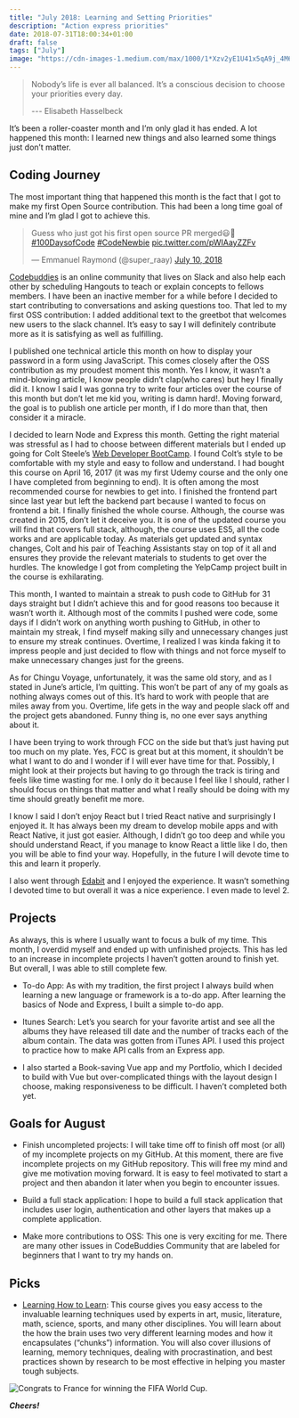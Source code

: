 ```yaml
---
title: "July 2018: Learning and Setting Priorities"
description: "Action express priorities"
date: 2018-07-31T18:00:34+01:00
draft: false
tags: ["July"]
image: "https://cdn-images-1.medium.com/max/1000/1*Xzv2yE1U41x5qA9j_4M63w.jpeg"
---
```


> Nobody’s life is ever all balanced. It’s a conscious decision to choose your priorities every day.
>
> --- Elisabeth Hasselbeck

It’s been a roller-coaster month and I’m only glad it has ended. A lot happened this month: I learned new things and also learned some things just don’t matter.

## Coding Journey

The most important thing that happened this month is the fact that I got to make my first Open Source contribution. This had been a long time goal of mine and I’m glad I got to achieve this.

<blockquote class="twitter-tweet" data-lang="en"><p lang="en" dir="ltr">Guess who just got his first open source PR merged😃🥳<a href="https://twitter.com/hashtag/100DaysofCode?src=hash&amp;ref_src=twsrc%5Etfw">#100DaysofCode</a> <a href="https://twitter.com/hashtag/CodeNewbie?src=hash&amp;ref_src=twsrc%5Etfw">#CodeNewbie</a> <a href="https://t.co/pWIAayZZFv">pic.twitter.com/pWIAayZZFv</a></p>&mdash; Emmanuel Raymond (@super_raay) <a href="https://twitter.com/super_raay/status/1016599449848737792?ref_src=twsrc%5Etfw">July 10, 2018</a></blockquote>
<script async src="https://platform.twitter.com/widgets.js" charset="utf-8"></script>


[Codebuddies](https://codebuddies.org/) is an online community that lives on Slack and also help each other by scheduling Hangouts to teach or explain concepts to fellows members. I have been an inactive member for a while before I decided to start contributing to conversations and asking questions too. That led to my first OSS contribution: I added additional text to the greetbot that welcomes new users to the slack channel. It’s easy to say I will definitely contribute more as it is satisfying as well as fulfilling.

I published one technical article this month on how to display your password in a form using JavaScript. This comes closely after the OSS contribution as my proudest moment this month. Yes I know, it wasn’t a mind-blowing article, I know people didn’t clap(who cares) but hey I finally did it. I know I said I was gonna try to write four articles over the course of this month but don’t let me kid you, writing is damn hard!. Moving forward, the goal is to publish one article per month, if I do more than that, then consider it a miracle.

I decided to learn Node and Express this month. Getting the right material was stressful as I had to choose between different materials but I ended up going for Colt Steele’s [Web Developer BootCamp](http://udemy.com/the-web-developer-bootcamp/). I found Colt’s style to be comfortable with my style and easy to follow and understand. I had bought this course on April 16, 2017 (it was my first Udemy course and the only one I have completed from beginning to end). It is often among the most recommended course for newbies to get into. I finished the frontend part since last year but left the backend part because I wanted to focus on frontend a bit. I finally finished the whole course. Although, the course was created in 2015, don’t let it deceive you. It is one of the updated course you will find that covers full stack, although, the course uses ES5, all the code works and are applicable today. As materials get updated and syntax changes, Colt and his pair of Teaching Assistants stay on top of it all and ensures they provide the relevant materials to students to get over the hurdles. The knowledge I got from completing the YelpCamp project built in the course is exhilarating.

This month, I wanted to maintain a streak to push code to GitHub for 31 days straight but I didn’t achieve this and for good reasons too because it wasn’t worth it. Although most of the commits I pushed were code, some days if I didn’t work on anything worth pushing to GitHub, in other to maintain my streak, I find myself making silly and unnecessary changes just to ensure my streak continues. Overtime, I realized I was kinda faking it to impress people and just decided to flow with things and not force myself to make unnecessary changes just for the greens.

As for Chingu Voyage, unfortunately, it was the same old story, and as I stated in June’s article, I’m quitting. This won’t be part of any of my goals as nothing always comes out of this. It’s hard to work with people that are miles away from you. Overtime, life gets in the way and people slack off and the project gets abandoned. Funny thing is, no one ever says anything about it.

I have been trying to work through FCC on the side but that’s just having put too much on my plate. Yes, FCC is great but at this moment, it shouldn’t be what I want to do and I wonder if I will ever have time for that. Possibly, I might look at their projects but having to go through the track is tiring and feels like time wasting for me. I only do it because I feel like I should, rather I should focus on things that matter and what I really should be doing with my time should greatly benefit me more.

I know I said I don’t enjoy React but I tried React native and surprisingly I enjoyed it. It has always been my dream to develop mobile apps and with React Native, it just got easier. Although, I didn’t go too deep and while you should understand React, if you manage to know React a little like I do, then you will be able to find your way. Hopefully, in the future I will devote time to this and learn it properly.

I also went through [Edabit](http://edabit.com/) and I enjoyed the experience. It wasn’t something I devoted time to but overall it was a nice experience. I even made to level 2.

## Projects

As always, this is where I usually want to focus a bulk of my time. This month, I overdid myself and ended up with unfinished projects. This has led to an increase in incomplete projects I haven’t gotten around to finish yet. But overall, I was able to still complete few.

- To-do App: As with my tradition, the first project I always build when learning a new language or framework is a to-do app. After learning the basics of Node and Express, I built a simple to-do app.
   
- Itunes Search: Let’s you search for your favorite artist and see all the albums they have released till date and the number of tracks each of the album contain. The data was gotten from iTunes API. I used this project to practice how to make API calls from an Express app.
  
- I also started a Book-saving Vue app and my Portfolio, which I decided to build with Vue but over-complicated things with the layout design I choose, making responsiveness to be difficult. I haven’t completed both yet.

## Goals for August

- Finish uncompleted projects: I will take time off to finish off most (or all) of my incomplete projects on my GitHub. At this moment, there are five incomplete projects on my GitHub repository. This will free my mind and give me motivation moving forward. It is easy to feel motivated to start a project and then abandon it later when you begin to encounter issues.
  
- Build a full stack application: I hope to build a full stack application that includes user login, authentication and other layers that makes up a complete application.
  
- Make more contributions to OSS: This one is very exciting for me. There are many other issues in CodeBuddies Community that are labeled for beginners that I want to try my hands on.

## Picks

- [Learning How to Learn](https://www.coursera.org/learn/learning-how-to-learn): This course gives you easy access to the invaluable learning techniques used by experts in art, music, literature, math, science, sports, and many other disciplines. You will learn about the how the brain uses two very different learning modes and how it encapsulates (“chunks”) information. You will also cover illusions of learning, memory techniques, dealing with procrastination, and best practices shown by research to be most effective in helping you master tough subjects.

![Congrats to France for winning the FIFA World Cup.](https://images.beinsports.com/Sy1ECcDhEpSEATR0qlAdkr944PU=/full-fit-in/1000x0/2051178-2018-07-15T173553Z_1672191622_RC150664B030_RTRMADP_3_SOCCER-WORLDCUP-FINAL.JPG#center)

_**Cheers!**_